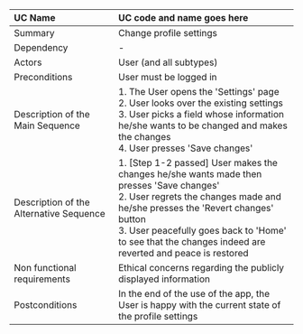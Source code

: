 | UC Name	  | UC code and name goes here |
| :---        |    :----   |
| Summary      | Change profile settings     |
| Dependency   | -  |
| Actors   | User (and all subtypes)        |
| Preconditions   | User must be logged in  |
| Description of the Main Sequence   | 1.	The User opens the 'Settings' page <br>  2.	User looks over the existing settings <br> 3.	User picks a field whose information he/she wants to be changed and makes the changes <br> 4. User presses 'Save changes'       |
| Description of the Alternative Sequence   | 1.	[Step 1-2 passed] User makes the changes he/she wants made then presses 'Save changes'<br> 2. User regrets the changes made and he/she presses the 'Revert changes' button <br> 3.	User peacefully goes back to 'Home' to see that the changes indeed are reverted and peace is restored |
| Non functional requirements   |   Ethical concerns regarding the publicly displayed information  |
| Postconditions   |  In the end of the use of the app, the User is happy with the current state of the profile settings| 